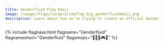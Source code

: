 ```yaml
---
title: Genderfluid Flag Emoji
image: /images/Flags/Large/prideflag_big_genderfluidemoji.png
description: Learn about how we're trying to create an official Genderfluid Flag Emoji!
---
```


{% include flagbase.html flagname="Genderfluid" flagnameshort="Genderfluid" flagemojis="🌺💭🍇🎮🛄" %}